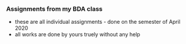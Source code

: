 ### Assignments from my BDA class
- these are all individual assignments - done on the semester of April 2020
- all works are done by yours truely without any help